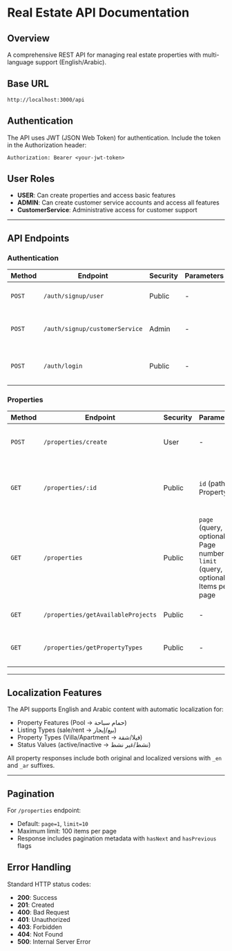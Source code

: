 # Real Estate API Documentation

## Overview
A comprehensive REST API for managing real estate properties with multi-language support (English/Arabic).

## Base URL
```
http://localhost:3000/api
```

## Authentication
The API uses JWT (JSON Web Token) for authentication. Include the token in the Authorization header:
```
Authorization: Bearer <your-jwt-token>
```

## User Roles
- **USER**: Can create properties and access basic features
- **ADMIN**: Can create customer service accounts and access all features
- **CustomerService**: Administrative access for customer support

---

## API Endpoints

### Authentication

| Method | Endpoint | Security | Parameters | Description |
|--------|----------|----------|------------|-------------|
| `POST` | `/auth/signup/user` | Public | - | Register a new user account |
| `POST` | `/auth/signup/customerService` | Admin | - | Create a customer service account |
| `POST` | `/auth/login` | Public | - | Authenticate user and receive JWT token |

### Properties

| Method | Endpoint | Security | Parameters | Description |
|--------|----------|----------|------------|-------------|
| `POST` | `/properties/create` | User | - | Create a new property listing |
| `GET` | `/properties/:id` | Public | `id` (path) - Property ID | Retrieve a specific property with localized information |
| `GET` | `/properties` | Public | `page` (query, optional) - Page number<br>`limit` (query, optional) - Items per page | Get paginated list of properties |
| `GET` | `/properties/getAvailableProjects` | Public | - | Retrieve list of available projects |
| `GET` | `/properties/getPropertyTypes` | Public | - | Retrieve available property types |

---

## Localization Features

The API supports English and Arabic content with automatic localization for:
- Property Features (Pool → حمام سباحة)
- Listing Types (sale/rent → بيع/إيجار)  
- Property Types (Villa/Apartment → فيلا/شقة)
- Status Values (active/inactive → نشط/غير نشط)

All property responses include both original and localized versions with `_en` and `_ar` suffixes.

---

## Pagination

For `/properties` endpoint:
- Default: `page=1`, `limit=10`
- Maximum limit: 100 items per page
- Response includes pagination metadata with `hasNext` and `hasPrevious` flags

## Error Handling

Standard HTTP status codes:
- **200**: Success
- **201**: Created  
- **400**: Bad Request
- **401**: Unauthorized
- **403**: Forbidden
- **404**: Not Found
- **500**: Internal Server Error